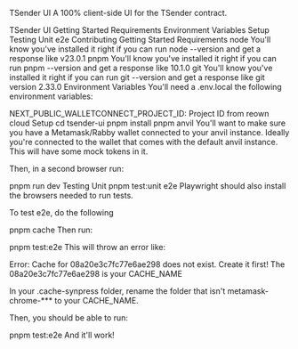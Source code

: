 TSender UI
A 100% client-side UI for the TSender contract.


TSender UI
Getting Started
Requirements
Environment Variables
Setup
Testing
Unit
e2e
Contributing
Getting Started
Requirements
node
You'll know you've installed it right if you can run node --version and get a response like v23.0.1
pnpm
You'll know you've installed it right if you can run pnpm --version and get a response like 10.1.0
git
You'll know you've installed it right if you can run git --version and get a response like git version 2.33.0
Environment Variables
You'll need a .env.local the following environment variables:

NEXT_PUBLIC_WALLETCONNECT_PROJECT_ID: Project ID from reown cloud
Setup
cd tsender-ui
pnpm install
pnpm anvil
You'll want to make sure you have a Metamask/Rabby wallet connected to your anvil instance. Ideally you're connected to the wallet that comes with the default anvil instance. This will have some mock tokens in it.

Then, in a second browser run:

pnpm run dev
Testing
Unit
pnpm test:unit
e2e
Playwright should also install the browsers needed to run tests.

To test e2e, do the following

pnpm cache
Then run:

pnpm test:e2e
This will throw an error like:

Error: Cache for 08a20e3c7fc77e6ae298 does not exist. Create it first!
The 08a20e3c7fc77e6ae298 is your CACHE_NAME

In your .cache-synpress folder, rename the folder that isn't metamask-chrome-*** to your CACHE_NAME.

Then, you should be able to run:

pnpm test:e2e
And it'll work!

